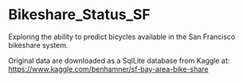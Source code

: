 # Bikeshare_Status_SF
Exploring the ability to predict bicycles available in the San Francisco bikeshare system.

Original data are downloaded as a SqlLite database from Kaggle at:  https://www.kaggle.com/benhamner/sf-bay-area-bike-share
